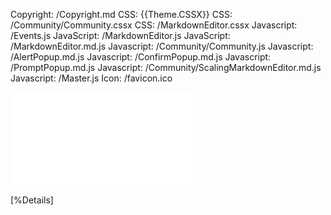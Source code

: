 ﻿Copyright: /Copyright.md
CSS: {{Theme.CSSX}}
CSS: /Community/Community.cssx
CSS: /MarkdownEditor.cssx
Javascript: /Events.js
JavaScript: /MarkdownEditor.js
JavaScript: /MarkdownEditor.md.js
Javascript: /Community/Community.js
Javascript: /AlertPopup.md.js
Javascript: /ConfirmPopup.md.js
Javascript: /PromptPopup.md.js
Javascript: /Community/ScalingMarkdownEditor.md.js
Javascript: /Master.js
Icon: /favicon.ico

![Menu](Menu.md)

<main>

[%Details]

</main>

<div id ="native-popup-container"></div>